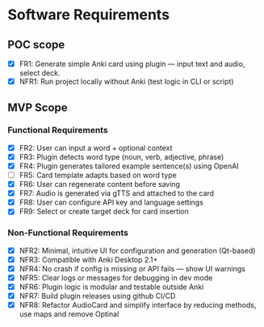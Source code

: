 # Software Requirements

## POC scope
- [X] FR1: Generate simple Anki card using plugin — input text and audio, select deck.
- [X] NFR1: Run project locally without Anki (test logic in CLI or script)

## MVP Scope
### Functional Requirements
- [X] FR2: User can input a word + optional context
- [X] FR3: Plugin detects word type (noun, verb, adjective, phrase)
- [X] FR4: Plugin generates tailored example sentence(s) using OpenAI
- [ ] FR5: Card template adapts based on word type
- [X] FR6: User can regenerate content before saving
- [X] FR7: Audio is generated via gTTS and attached to the card
- [X] FR8: User can configure API key and language settings
- [X] FR9: Select or create target deck for card insertion

### Non-Functional Requirements
- [X] NFR2: Minimal, intuitive UI for configuration and generation (Qt-based)
- [X] NFR3: Compatible with Anki Desktop 2.1+
- [X] NFR4: No crash if config is missing or API fails — show UI warnings
- [X] NFR5: Clear logs or messages for debugging in dev mode
- [X] NFR6: Plugin logic is modular and testable outside Anki
- [X] NFR7: Build plugin releases using github CI/CD
- [X] NFR8: Refactor AudioCard and simplify interface by reducing methods, use maps and remove Optinal